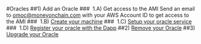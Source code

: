 
#Oracles
##1) Add an Oracle
###&nbsp;&nbsp;1.A) Get access to the AMI
Send an email to [omoc@moneyonchain.com](omoc@moneyonchain.com) with your AWS Account ID to get access to the AMI
###&nbsp;&nbsp;1.B) [Create your machine](./step02.html)
###&nbsp;&nbsp;1.C) [Setup your oracle service](./step03.html)
###&nbsp;&nbsp;1.D) [Register your oracle with the Dapp](./step04.html)
##2) [Remove your Oracle](./removeOracle.html)
##3) [Upgrade your Oracle](./upgrade.html)

